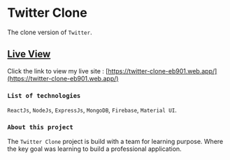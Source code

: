 # Twitter Clone

The clone version of `Twitter`.

## [Live View](https://twitter-clone-eb901.web.app/)
Click the link to view my live site : [https://twitter-clone-eb901.web.app/](https://twitter-clone-eb901.web.app/)

### `List of technologies`

`ReactJs`, `NodeJs`, `ExpressJs`, `MongoDB`, `Firebase`, `Material UI`.


### `About this project `
The `Twitter Clone` project is build with a team for learning purpose. Where the key goal was learning to build a professional application.